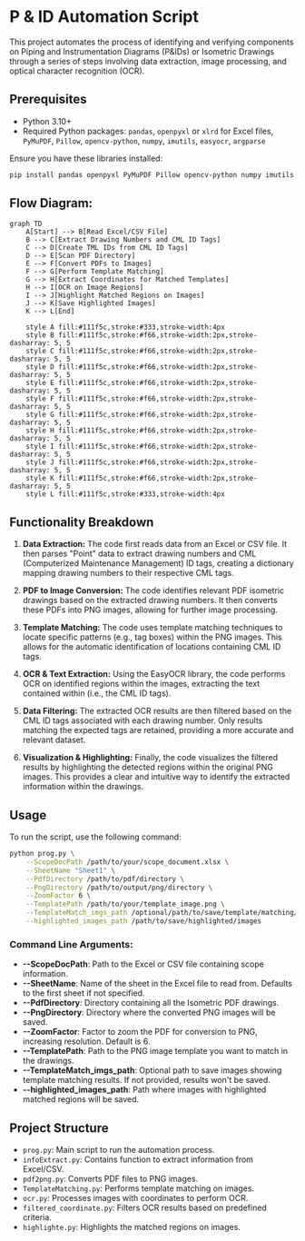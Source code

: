 # P & ID Automation Script

This project automates the process of identifying and verifying components on Piping and Instrumentation Diagrams (P&IDs) or Isometric Drawings through a series of steps involving data extraction, image processing, and optical character recognition (OCR).

## Prerequisites

- Python 3.10+
- Required Python packages: `pandas`, `openpyxl` or `xlrd` for Excel files, `PyMuPDF`, `Pillow`, `opencv-python`, `numpy`, `imutils`, `easyocr`, `argparse`

Ensure you have these libraries installed:

```bash
pip install pandas openpyxl PyMuPDF Pillow opencv-python numpy imutils easyocr argparse
```
## Flow Diagram:

```mermaid
graph TD
    A[Start] --> B[Read Excel/CSV File]
    B --> C[Extract Drawing Numbers and CML ID Tags]
    C --> D[Create TML IDs from CML ID Tags]
    D --> E[Scan PDF Directory]
    E --> F[Convert PDFs to Images]
    F --> G[Perform Template Matching]
    G --> H[Extract Coordinates for Matched Templates]
    H --> I[OCR on Image Regions]
    I --> J[Highlight Matched Regions on Images]
    J --> K[Save Highlighted Images]
    K --> L[End]

    style A fill:#111f5c,stroke:#333,stroke-width:4px
    style B fill:#111f5c,stroke:#f66,stroke-width:2px,stroke-dasharray: 5, 5
    style C fill:#111f5c,stroke:#f66,stroke-width:2px,stroke-dasharray: 5, 5
    style D fill:#111f5c,stroke:#f66,stroke-width:2px,stroke-dasharray: 5, 5
    style E fill:#111f5c,stroke:#f66,stroke-width:2px,stroke-dasharray: 5, 5
    style F fill:#111f5c,stroke:#f66,stroke-width:2px,stroke-dasharray: 5, 5
    style G fill:#111f5c,stroke:#f66,stroke-width:2px,stroke-dasharray: 5, 5
    style H fill:#111f5c,stroke:#f66,stroke-width:2px,stroke-dasharray: 5, 5
    style I fill:#111f5c,stroke:#f66,stroke-width:2px,stroke-dasharray: 5, 5
    style J fill:#111f5c,stroke:#f66,stroke-width:2px,stroke-dasharray: 5, 5
    style K fill:#111f5c,stroke:#f66,stroke-width:2px,stroke-dasharray: 5, 5
    style L fill:#111f5c,stroke:#333,stroke-width:4px
```

## Functionality Breakdown

1. **Data Extraction:** The code first reads data from an Excel or CSV file. It then parses "Point" data to extract drawing numbers and CML (Computerized Maintenance Management) ID tags, creating a dictionary mapping drawing numbers to their respective CML tags.

2. **PDF to Image Conversion:** The code identifies relevant PDF isometric drawings based on the extracted drawing numbers. It then converts these PDFs into PNG images, allowing for further image processing.

3. **Template Matching:** The code uses template matching techniques to locate specific patterns (e.g., tag boxes) within the PNG images. This allows for the automatic identification of locations containing CML ID tags.

4. **OCR & Text Extraction:** Using the EasyOCR library, the code performs OCR on identified regions within the images, extracting the text contained within (i.e., the CML ID tags). 

5. **Data Filtering:** The extracted OCR results are then filtered based on the CML ID tags associated with each drawing number. Only results matching the expected tags are retained, providing a more accurate and relevant dataset.

6. **Visualization & Highlighting:** Finally, the code visualizes the filtered results by highlighting the detected regions within the original PNG images. This provides a clear and intuitive way to identify the extracted information within the drawings.


## Usage

To run the script, use the following command:

```bash
python prog.py \
    --ScopeDocPath /path/to/your/scope_document.xlsx \
    --SheetName "Sheet1" \
    --PdfDirectory /path/to/pdf/directory \
    --PngDirectory /path/to/output/png/directory \
    --ZoomFactor 6 \
    --TemplatePath /path/to/your/template_image.png \
    --TemplateMatch_imgs_path /optional/path/to/save/template/matching/results \
    --highlighted_images_path /path/to/save/highlighted/images
```

### Command Line Arguments:

- **--ScopeDocPath**: Path to the Excel or CSV file containing scope information.
- **--SheetName**: Name of the sheet in the Excel file to read from. Defaults to the first sheet if not specified.
- **--PdfDirectory**: Directory containing all the Isometric PDF drawings.
- **--PngDirectory**: Directory where the converted PNG images will be saved.
- **--ZoomFactor**: Factor to zoom the PDF for conversion to PNG, increasing resolution. Default is 6.
- **--TemplatePath**: Path to the PNG image template you want to match in the drawings.
- **--TemplateMatch_imgs_path**: Optional path to save images showing template matching results. If not provided, results won't be saved.
- **--highlighted_images_path**: Path where images with highlighted matched regions will be saved.

## Project Structure

- `prog.py`: Main script to run the automation process.
- `infoExtract.py`: Contains function to extract information from Excel/CSV.
- `pdf2png.py`: Converts PDF files to PNG images.
- `TemplateMatching.py`: Performs template matching on images.
- `ocr.py`: Processes images with coordinates to perform OCR.
- `filtered_coordinate.py`: Filters OCR results based on predefined criteria.
- `highlighte.py`: Highlights the matched regions on images.

